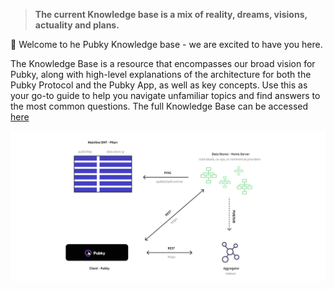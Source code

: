 > **The current Knowledge base is a mix of reality, dreams, visions, actuality and plans.**

:brain: Welcome to he Pubky Knowledge base - we are excited to have you here. 

The Knowledge Base is a resource that encompasses our broad vision for Pubky, along with high-level explanations of the architecture for both the Pubky Protocol and the Pubky App, as well as key concepts. Use this as your go-to guide to help you navigate unfamiliar topics and find answers to the most common questions. The full Knowledge Base can be accessed [here](https://vigilant-adventure-y6k6ere.pages.github.io/)

![Pubky architecture](images/pubky_arch.png)
